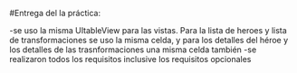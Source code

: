 #Entrega del la práctica:

-se uso la misma UItableView para las vistas. Para la lista de heroes y lista de transformaciones se uso la misma celda, y para los detalles del héroe y los detalles de las trasnformaciones una misma celda también
-se realizaron todos los requisitos inclusive los requisitos opcionales
